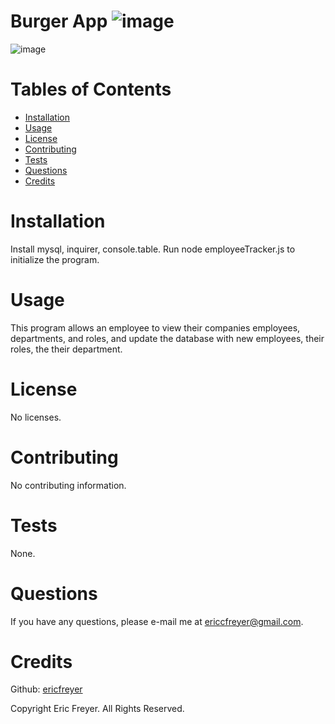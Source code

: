 # Burger App ![image](https://user-images.githubusercontent.com/72565719/107411706-db540c80-6adc-11eb-9659-ca489f868e89.png)

![image](https://user-images.githubusercontent.com/72565719/108106044-6f811f00-705b-11eb-9659-ce51f7b9c38f.png)


# Tables of Contents
* [Installation](#installation)
* [Usage](#usage)
* [License](#license)
* [Contributing](#contributing)
* [Tests](#tests)
* [Questions](#questions)
* [Credits](#credits)

# Installation
Install mysql, inquirer, console.table. Run node employeeTracker.js to initialize the program.

# Usage
This program allows an employee to view their companies employees, departments, and roles, and update the database with new employees, their roles, the their department.

# License
No licenses.

# Contributing
No contributing information.

# Tests
None.

# Questions
If you have any questions, please e-mail me at ericcfreyer@gmail.com.


# Credits

Github: [ericfreyer](https://github.com/ericfreyer)


Copyright Eric Freyer. All Rights Reserved.